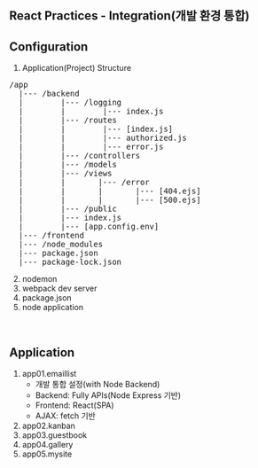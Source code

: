 ## React Practices - Integration(개발 환경 통합)

## Configuration
1. Application(Project) Structure

<pre>
/app
  |--- /backend
  |        |--- /logging
  |        |        |--- index.js
  |        |--- /routes
  |        |        |--- [index.js]
  |        |        |--- authorized.js
  |        |        |--- error.js
  |        |--- /controllers
  |        |--- /models
  |        |--- /views
  |        |       |--- /error
  |        |       |       |--- [404.ejs]
  |        |       |       |--- [500.ejs]
  |        |--- /public
  |        |--- index.js
  |        |--- [app.config.env]
  |--- /frontend
  |--- /node_modules
  |--- package.json
  |--- package-lock.json
</pre>

2. nodemon
3. webpack dev server
4. package.json
5. node application

<br/>

## Application
1. app01.emaillist
   - 개발 통합 설정(with Node Backend)
   - Backend: Fully APIs(Node Express 기반)
   - Frontend: React(SPA)
   - AJAX: fetch 기반
2. app02.kanban
3. app03.guestbook
4. app04.gallery
5. app05.mysite
